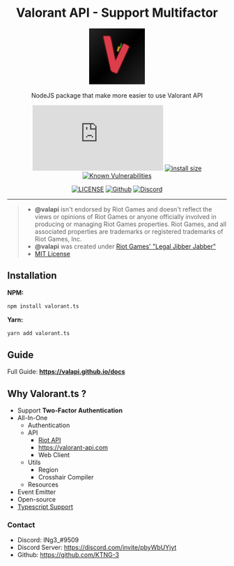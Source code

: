 <div align="center">

# Valorant API - Support Multifactor

[![Profile](https://github.com/valapi/.github/blob/main/128_valapi.png?raw=true)](https://github.com/valapi)

NodeJS package that make more easier to use Valorant API

[![Downloads](https://badgen.net/npm/dt/valorant.ts?icon=npm)](https://www.npmjs.com/package/valorant.ts)
[![install size](https://packagephobia.com/badge?p=valorant.ts)](https://packagephobia.com/result?p=valorant.ts)
[![Known Vulnerabilities](https://snyk.io/test/npm/valorant.ts/badge.svg)](https://snyk.io/test/npm/valorant.ts)

[![LICENSE](https://badgen.net/badge/license/MIT/blue)](https://github.com/valapi/.github/blob/main/LICENSE)
[![Github](https://badgen.net/badge/icon/github?icon=github&label)](https://github.com/valapi)
[![Discord](https://badgen.net/badge/icon/discord?icon=discord&label)](https://discord.gg/pbyWbUYjyt)

</div>

---

> -   **@valapi** isn't endorsed by Riot Games and doesn't reflect the views or opinions of Riot Games or anyone officially involved in producing or managing Riot Games properties. Riot Games, and all associated properties are trademarks or registered trademarks of Riot Games, Inc.
> -   **@valapi** was created under [Riot Games' "Legal Jibber Jabber"](https://www.riotgames.com/en/legal)
> -   [MIT License](https://github.com/valapi/.github/blob/main/LICENSE)

## Installation

**NPM:**

```bash
npm install valorant.ts
```

**Yarn:**

```bash
yarn add valorant.ts
```

## Guide

Full Guide: **https://valapi.github.io/docs**

## Why Valorant.ts ?

-   Support **Two-Factor Authentication**
-   All-In-One
    -   Authentication
    -   API
        -   [Riot API](https://developer.riotgames.com)
        -   <https://valorant-api.com>
        -   Web Client
    -   Utils
        -   Region
        -   Crosshair Compiler
    -   Resources
-   Event Emitter
-   Open-source
-   [Typescript Support](https://www.typescriptlang.org)

### Contact

-   Discord: INg3\_#9509
-   Discord Server: https://discord.com/invite/pbyWbUYjyt
-   Github: https://github.com/KTNG-3
